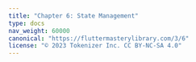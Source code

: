 ```yaml
---
title: "Chapter 6: State Management"
type: docs
nav_weight: 60000
canonical: "https://fluttermasterylibrary.com/3/6"
license: "© 2023 Tokenizer Inc. CC BY-NC-SA 4.0"
---
```

